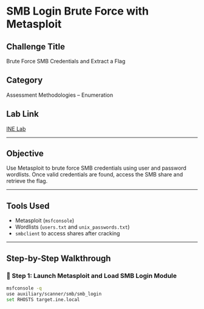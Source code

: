 # SMB Login Brute Force with Metasploit

## Challenge Title
Brute Force SMB Credentials and Extract a Flag

## Category
Assessment Methodologies – Enumeration

## Lab Link
[INE Lab](https://my.ine.com/CyberSecurity/courses/d707f31c-913d-477e-951e-74503392e9ae/assessment-methodologies-enumeration/lab/24c50c27-185b-4541-a88f-e2a12811053e)

---

## Objective

Use Metasploit to brute force SMB credentials using user and password wordlists. Once valid credentials are found, access the SMB share and retrieve the flag.

---

## Tools Used

- Metasploit (`msfconsole`)
- Wordlists (`users.txt` and `unix_passwords.txt`)
- `smbclient` to access shares after cracking

---

## Step-by-Step Walkthrough

### 🔹 Step 1: Launch Metasploit and Load SMB Login Module

```bash
msfconsole -q
use auxiliary/scanner/smb/smb_login
set RHOSTS target.ine.local
```
